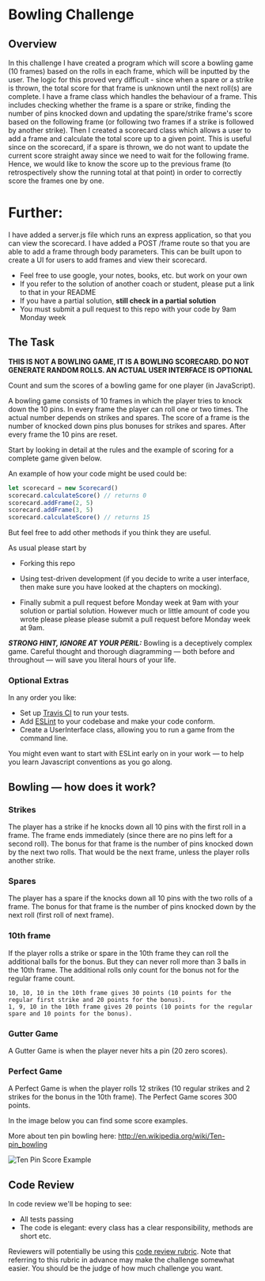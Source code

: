 
Bowling Challenge
=================

## Overview
In this challenge I have created a program which will score a bowling game (10 frames) based on the rolls in each frame, which will be inputted by the user.
The logic for this proved very difficult - since when a spare or a strike is thrown, the total score for that frame is unknown until the next roll(s) are complete.
I have a frame class which handles the behaviour of a frame. This includes checking whether the frame is a spare or strike, finding the number of pins knocked down and updating the spare/strike frame's score based on the following frame (or following two frames if a strike is followed by another strike).
Then I created a scorecard class which allows a user to add a frame and calculate the total score up to a given point. This is useful since on the scorecard, if a spare is thrown, we do not want to update the current score straight away since we need to wait for the following frame. Hence, we would like to know the score up to the previous frame (to retrospectively show the running total at that point) in order to correctly score the frames one by one.

# Further:
I have added a server.js file which runs an express application, so that you can view the scorecard. I have added a POST /frame route so that you are able to add a frame through body parameters. This can be built upon to create a UI for users to add frames and view their scorecard.




* Feel free to use google, your notes, books, etc. but work on your own
* If you refer to the solution of another coach or student, please put a link to that in your README
* If you have a partial solution, **still check in a partial solution**
* You must submit a pull request to this repo with your code by 9am Monday week

## The Task

**THIS IS NOT A BOWLING GAME, IT IS A BOWLING SCORECARD. DO NOT GENERATE RANDOM ROLLS. AN ACTUAL USER INTERFACE IS OPTIONAL**

Count and sum the scores of a bowling game for one player (in JavaScript). 

A bowling game consists of 10 frames in which the player tries to knock down the 10 pins. In every frame the player can roll one or two times. The actual number depends on strikes and spares. The score of a frame is the number of knocked down pins plus bonuses for strikes and spares. After every frame the 10 pins are reset.

Start by looking in detail at the rules and the example of scoring for a complete game given below.

An example of how your code might be used could be:

```javaScript
let scorecard = new Scorecard()
scorecard.calculateScore() // returns 0
scorecard.addFrame(2, 5) 
scorecard.addFrame(3, 5)
scorecard.calculateScore() // returns 15
```

But feel free to add other methods if you think they are useful.

As usual please start by

* Forking this repo

* Using test-driven development (if you decide to write a user interface, then make sure you have looked at the chapters on mocking).

* Finally submit a pull request before Monday week at 9am with your solution or partial solution.  However much or little amount of code you wrote please please please submit a pull request before Monday week at 9am. 

___STRONG HINT, IGNORE AT YOUR PERIL:___ Bowling is a deceptively complex game. Careful thought and thorough diagramming — both before and throughout — will save you literal hours of your life.

### Optional Extras

In any order you like:

* Set up [Travis CI](https://travis-ci.org) to run your tests.
* Add [ESLint](http://eslint.org/) to your codebase and make your code conform.
* Create a UserInterface class, allowing you to run a game from the command line.

You might even want to start with ESLint early on in your work — to help you
learn Javascript conventions as you go along.

## Bowling — how does it work?

### Strikes

The player has a strike if he knocks down all 10 pins with the first roll in a frame. The frame ends immediately (since there are no pins left for a second roll). The bonus for that frame is the number of pins knocked down by the next two rolls. That would be the next frame, unless the player rolls another strike.

### Spares

The player has a spare if the knocks down all 10 pins with the two rolls of a frame. The bonus for that frame is the number of pins knocked down by the next roll (first roll of next frame).

### 10th frame

If the player rolls a strike or spare in the 10th frame they can roll the additional balls for the bonus. But they can never roll more than 3 balls in the 10th frame. The additional rolls only count for the bonus not for the regular frame count.

    10, 10, 10 in the 10th frame gives 30 points (10 points for the regular first strike and 20 points for the bonus).
    1, 9, 10 in the 10th frame gives 20 points (10 points for the regular spare and 10 points for the bonus).

### Gutter Game

A Gutter Game is when the player never hits a pin (20 zero scores).

### Perfect Game

A Perfect Game is when the player rolls 12 strikes (10 regular strikes and 2 strikes for the bonus in the 10th frame). The Perfect Game scores 300 points.

In the image below you can find some score examples.

More about ten pin bowling here: http://en.wikipedia.org/wiki/Ten-pin_bowling

![Ten Pin Score Example](images/example_ten_pin_scoring.png)

## Code Review

In code review we'll be hoping to see:

* All tests passing
* The code is elegant: every class has a clear responsibility, methods are short etc.

Reviewers will potentially be using this [code review rubric](docs/review.md).  Note that referring to this rubric in advance may make the challenge somewhat easier.  You should be the judge of how much challenge you want.
